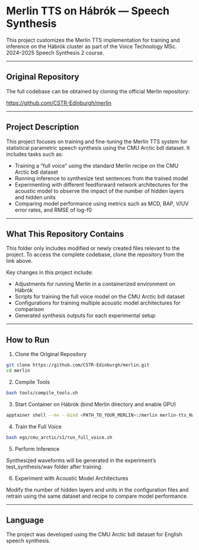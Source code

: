 # Merlin TTS on Hábrók — Speech Synthesis

This project customizes the Merlin TTS implementation for training and inference on the Hábrók cluster as part of the Voice Technology MSc. 2024–2025 Speech Synthesis 2 course.

---

## Original Repository

The full codebase can be obtained by cloning the official Merlin repository:

https://github.com/CSTR-Edinburgh/merlin

---

## Project Description

This project focuses on training and fine-tuning the Merlin TTS system for statistical parametric speech synthesis using the CMU Arctic bdl dataset. It includes tasks such as:

- Training a “full voice” using the standard Merlin recipe on the CMU Arctic bdl dataset
- Running inference to synthesize test sentences from the trained model
- Experimenting with different feedforward network architectures for the acoustic model to observe the impact of the number of hidden layers and hidden units
- Comparing model performance using metrics such as MCD, BAP, V/UV error rates, and RMSE of log-f0

---

## What This Repository Contains

This folder only includes modified or newly created files relevant to the project.
To access the complete codebase, clone the repository from the link above.

Key changes in this project include:

- Adjustments for running Merlin in a containerized environment on Hábrók
- Scripts for training the full voice model on the CMU Arctic bdl dataset
- Configurations for training multiple acoustic model architectures for comparison
- Generated synthesis outputs for each experimental setup

---

## How to Run

1. Clone the Original Repository

```bash
git clone https://github.com/CSTR-Edinburgh/merlin.git
cd merlin
```

2. Compile Tools

```bash
bash tools/compile_tools.sh
```

3. Start Container on Hábrók (bind Merlin directory and enable GPU)

```bash
apptainer shell --nv --bind <PATH_TO_YOUR_MERLIN>:/merlin merlin-tts_Habrok_tutorial.sif
```

4. Train the Full Voice

```bash
bash egs/cmu_arctic/s1/run_full_voice.sh
```

5. Perform Inference

Synthesized waveforms will be generated in the experiment’s test_synthesis/wav folder after training.

6. Experiment with Acoustic Model Architectures

Modify the number of hidden layers and units in the configuration files and retrain using the same dataset and recipe to compare model performance.

---

## Language

The project was developed using the CMU Arctic bdl dataset for English speech synthesis.
